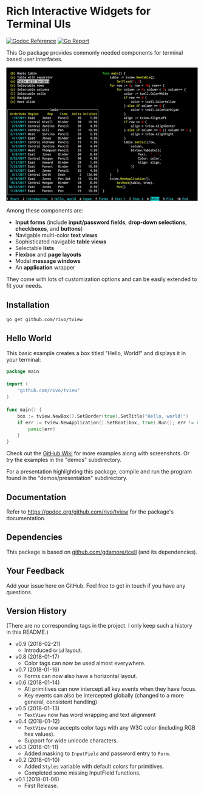 # Rich Interactive Widgets for Terminal UIs

[![Godoc Reference](https://img.shields.io/badge/godoc-reference-blue.svg)](https://godoc.org/github.com/rivo/tview)
[![Go Report](https://img.shields.io/badge/go%20report-A%2B-brightgreen.svg)](https://goreportcard.com/report/github.com/rivo/tview)

This Go package provides commonly needed components for terminal based user interfaces.

![Screenshot](tview.gif)

Among these components are:

- __Input forms__ (include __input/password fields__, __drop-down selections__, __checkboxes__, and __buttons__)
- Navigable multi-color __text views__
- Sophisticated navigable __table views__
- Selectable __lists__
- __Flexbox__ and __page layouts__
- Modal __message windows__
- An __application__ wrapper

They come with lots of customization options and can be easily extended to fit your needs.

## Installation

```bash
go get github.com/rivo/tview
```

## Hello World

This basic example creates a box titled "Hello, World!" and displays it in your terminal:

```go
package main

import (
	"github.com/rivo/tview"
)

func main() {
	box := tview.NewBox().SetBorder(true).SetTitle("Hello, world!")
	if err := tview.NewApplication().SetRoot(box, true).Run(); err != nil {
		panic(err)
	}
}
```

Check out the [GitHub Wiki](https://github.com/rivo/tview/wiki) for more examples along with screenshots. Or try the examples in the "demos" subdirectory.

For a presentation highlighting this package, compile and run the program found in the "demos/presentation" subdirectory.

## Documentation

Refer to https://godoc.org/github.com/rivo/tview for the package's documentation.

## Dependencies

This package is based on [github.com/gdamore/tcell](https://github.com/gdamore/tcell) (and its dependencies).

## Your Feedback

Add your issue here on GitHub. Feel free to get in touch if you have any questions.

## Version History

(There are no corresponding tags in the project. I only keep such a history in this README.)

- v0.9 (2018-02-21)
  - Introduced `Grid` layout.
- v0.8 (2018-01-17)
  - Color tags can now be used almost everywhere.
- v0.7 (2018-01-16)
  - Forms can now also have a horizontal layout.
- v0.6 (2018-01-14)
  - All primitives can now intercept all key events when they have focus.
  - Key events can also be intercepted globally (changed to a more general, consistent handling)
- v0.5 (2018-01-13)
  - `TextView` now has word wrapping and text alignment
- v0.4 (2018-01-12)
  - `TextView` now accepts color tags with any W3C color (including RGB hex values).
  - Support for wide unicode characters.
- v0.3 (2018-01-11)
  - Added masking to `InputField` and password entry to `Form`.
- v0.2 (2018-01-10)
  - Added `Styles` variable with default colors for primitives.
  - Completed some missing InputField functions.
- v0.1 (2018-01-06)
  - First Release.
